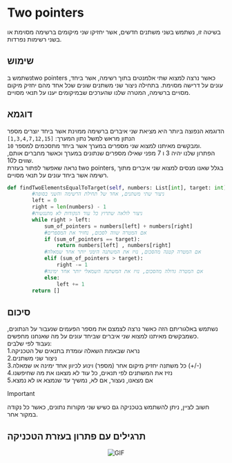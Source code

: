 # Two pointers
בשיטה זו, נשתמש בשני משתנים חדשים, אשר יחזיקו שני מיקומים ברשימה מסוימת או בשני רשימות נפרדות.

## שימוש
נשתמש בtwo pointers כאשר נרצה למצוא שתי אלמנטים בתוך רשימה, אשר ביחד, עונים על דרישה מסוימת. בתחילה ניצור שני משתנים שונים שכל אחד מהם יחזיק מיקום מסויים ברשימה, המטרה שלנו שהערכים שבמיקומים יענו על תנאי מסויים.
## דוגמא 
הדוגמא הנפוצה ביותר היא מציאת שני איברים ברשימה ממוינת אשר ביחד יוצרים מספר הנתון מראש 
למשל נתון המערך: `[1,3,4,7,12,15]`\
ומבקשים מאיתנו למצוא שני מספרים במערך אשר ביחד מתסכמים למספר `10`.  
הפתרון שלנו יהיה 3 ו 7 מפני שאילו מספרים שנתונים במערך וכאשר מחברים אותם, שווים ל10.  
נראה שאפשר לפתור בעזרת two pointers, בגלל שאנו מנסים למצוא שני איברים מתוך רשימה אשר ביחד עונים על תנאי מסויים.  
```python 
def findTwoElementsEqualToTarget(self, numbers: List[int], target: int) -> List[int]:
        #ניצור שתי משתנים, אחד של תחילת הרשימה והשני בסופה
        left = 0
        right = len(numbers) - 1
        #ניצור לולאה שתרוץ כל עוד הנקודות לא מתנגשות
        while right > left:
            sum_of_pointers = numbers[left] + numbers[right]
            #אם המטרה שווה לסכום, נחזיר את המספרים
            if (sum_of_pointers == target):
                return numbers[left] , numbers[right]
            #אם המטרה קטנה מהסכום, נזיז את המשתנה הימני יותר אחד שמאלה   
            elif (sum_of_pointers > target):
                right -= 1
            #אם המטרה גדולה מהסכום, נזיז את המשתנה השמאלי יותר אחד ימינה
            else:
                left += 1 
        return []
```

## סיכום
נשתמש באלגוריתם הזה כאשר נרצה לצמצם את מספר הפעמים שנעבור על הנתונים, כשמבקשים מאיתנו למצוא שני איברים שביחד עונים על מה שאנחנו מחפשים.  
נעבוד לפי שלבים:  
1.נראה שבאמת השאלה עומדת בתנאים של הטכניקה  
2.ניצור שני משתנים  
3.כל משתנה יחזיק מיקום אחר (מספר) וינוע לכיוון אחד ימינה או שמאלה (+/-)  
4.נזיז את המשתנים לפי תנאים, כל עוד לא מצאנו את מה שחיפשנו  
5.אם מצאנו, נעצור, אם לא, נמשיך עד שנמצא או לא נמצא  

> [!IMPORTANT]
>חשוב לציין, ניתן להשתמש בטכניקה גם כשיש שני מקורות נתונים, כאשר כל נקודה במקור אחר.
## תרגילים עם פתרון בעזרת הטכניקה 



<p align="center">
  <img src="https://media.giphy.com/media/3ohjURlGvSr6Fzxo2s/giphy.gif" alt="GIF">
</p>




